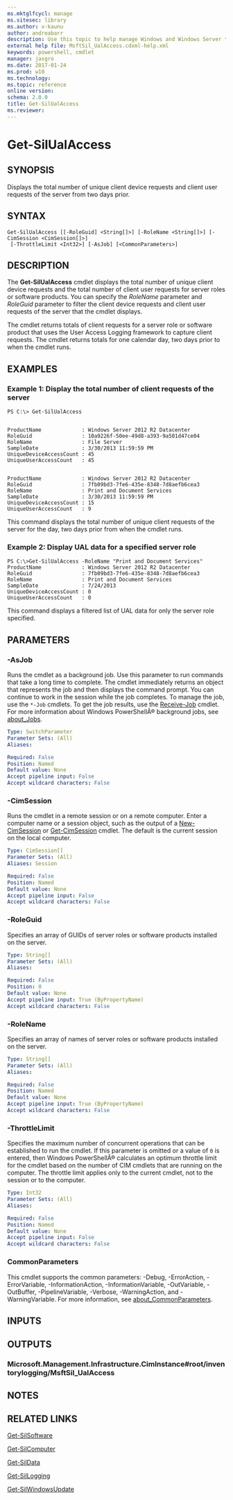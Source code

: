 ```yaml
---
ms.mktglfcycl: manage
ms.sitesec: library
ms.author: v-kaunu
author: andreabarr
description: Use this topic to help manage Windows and Windows Server technologies with Windows PowerShell.
external help file: MsftSil_UalAccess.cdxml-help.xml
keywords: powershell, cmdlet
manager: jasgro
ms.date: 2017-01-24
ms.prod: w10
ms.technology: 
ms.topic: reference
online version: 
schema: 2.0.0
title: Get-SilUalAccess
ms.reviewer:
---
```


# Get-SilUalAccess

## SYNOPSIS
Displays the total number of unique client device requests and client user requests of the server from two days prior.

## SYNTAX

```
Get-SilUalAccess [[-RoleGuid] <String[]>] [-RoleName <String[]>] [-CimSession <CimSession[]>]
 [-ThrottleLimit <Int32>] [-AsJob] [<CommonParameters>]
```

## DESCRIPTION
The **Get-SilUalAccess** cmdlet displays the total number of unique client device requests and the total number of client user requests for server roles or software products.
You can specify the *RoleName* parameter and *RoleGuid* parameter to filter the client device requests and client user requests of the server that the cmdlet displays.

The cmdlet returns totals of client requests for a server role or software product that uses the User Access Logging framework to capture client requests.
The cmdlet returns totals for one calendar day, two days prior to when the cmdlet runs.

## EXAMPLES

### Example 1: Display the total number of client requests of the server
```
PS C:\> Get-SilUalAccess


ProductName             : Windows Server 2012 R2 Datacenter
RoleGuid                : 10a9226f-50ee-49d8-a393-9a501d47ce04
RoleName                : File Server
SampleDate              : 3/30/2013 11:59:59 PM
UniqueDeviceAccessCount : 45
UniqueUserAccessCount   : 45


ProductName             : Windows Server 2012 R2 Datacenter
RoleGuid                : 7fb09bd3-7fe6-435e-8348-7d8aefb6cea3
RoleName                : Print and Document Services
SampleDate              : 3/30/2013 11:59:59 PM
UniqueDeviceAccessCount : 15
UniqueUserAccessCount   : 9
```

This command displays the total number of unique client requests of the server for the day, two days prior from when the cmdlet runs.

### Example 2: Display UAL data for a specified server role
```
PS C:\>Get-SilUalAccess -RoleName "Print and Document Services"
ProductName             : Windows Server 2012 R2 Datacenter
RoleGuid                : 7fb09bd3-7fe6-435e-8348-7d8aefb6cea3
RoleName                : Print and Document Services
SampleDate              : 7/24/2013
UniqueDeviceAccessCount : 0
UniqueUserAccessCount   : 0
```

This command displays a filtered list of UAL data for only the server role specified.

## PARAMETERS

### -AsJob
Runs the cmdlet as a background job.
Use this parameter to run commands that take a long time to complete. 
 The cmdlet immediately returns an object that represents the job and then displays the command prompt.
You can continue to work in the session while the job completes.
To manage the job, use the `*-Job` cmdlets.
To get the job results, use the [Receive-Job](http://go.microsoft.com/fwlink/?LinkID=113372) cmdlet. 
 For more information about Windows PowerShellÂ® background jobs, see [about_Jobs](http://go.microsoft.com/fwlink/?LinkID=113251).

```yaml
Type: SwitchParameter
Parameter Sets: (All)
Aliases: 

Required: False
Position: Named
Default value: None
Accept pipeline input: False
Accept wildcard characters: False
```

### -CimSession
Runs the cmdlet in a remote session or on a remote computer.
Enter a computer name or a session object, such as the output of a [New-CimSession](http://go.microsoft.com/fwlink/p/?LinkId=227967) or [Get-CimSession](http://go.microsoft.com/fwlink/p/?LinkId=227966) cmdlet.
The default is the current session on the local computer.

```yaml
Type: CimSession[]
Parameter Sets: (All)
Aliases: Session

Required: False
Position: Named
Default value: None
Accept pipeline input: False
Accept wildcard characters: False
```

### -RoleGuid
Specifies an array of GUIDs of server roles or software products installed on the server.

```yaml
Type: String[]
Parameter Sets: (All)
Aliases: 

Required: False
Position: 0
Default value: None
Accept pipeline input: True (ByPropertyName)
Accept wildcard characters: False
```

### -RoleName
Specifies an array of names of server roles or software products installed on the server.

```yaml
Type: String[]
Parameter Sets: (All)
Aliases: 

Required: False
Position: Named
Default value: None
Accept pipeline input: True (ByPropertyName)
Accept wildcard characters: False
```

### -ThrottleLimit
Specifies the maximum number of concurrent operations that can be established to run the cmdlet.
If this parameter is omitted or a value of `0` is entered, then Windows PowerShellÂ® calculates an optimum throttle limit for the cmdlet based on the number of CIM cmdlets that are running on the computer.
The throttle limit applies only to the current cmdlet, not to the session or to the computer.

```yaml
Type: Int32
Parameter Sets: (All)
Aliases: 

Required: False
Position: Named
Default value: None
Accept pipeline input: False
Accept wildcard characters: False
```

### CommonParameters
This cmdlet supports the common parameters: -Debug, -ErrorAction, -ErrorVariable, -InformationAction, -InformationVariable, -OutVariable, -OutBuffer, -PipelineVariable, -Verbose, -WarningAction, and -WarningVariable. For more information, see [about_CommonParameters](http://go.microsoft.com/fwlink/?LinkID=113216).

## INPUTS

## OUTPUTS

### Microsoft.Management.Infrastructure.CimInstance#root/inventorylogging/MsftSil_UalAccess

## NOTES

## RELATED LINKS

[Get-SilSoftware](./Get-SilSoftware.md)

[Get-SilComputer](./Get-SilComputer.md)

[Get-SilData](./Get-SilData.md)

[Get-SilLogging](./Get-SilLogging.md)

[Get-SilWindowsUpdate](./Get-SilWindowsUpdate.md)

